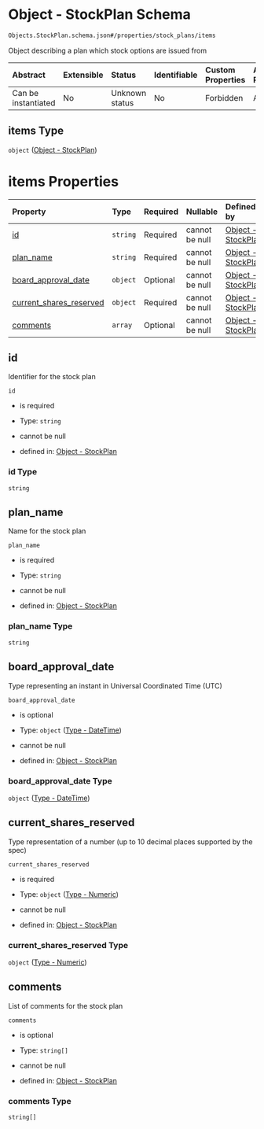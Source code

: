 # Object - StockPlan Schema

```txt
Objects.StockPlan.schema.json#/properties/stock_plans/items
```

Object describing a plan which stock options are issued from

| Abstract            | Extensible | Status         | Identifiable | Custom Properties | Additional Properties | Access Restrictions | Defined In                                                                  |
| :------------------ | :--------- | :------------- | :----------- | :---------------- | :-------------------- | :------------------ | :-------------------------------------------------------------------------- |
| Can be instantiated | No         | Unknown status | No           | Forbidden         | Allowed               | none                | [CapTable.schema.json*](../out/CapTable.schema.json "open original schema") |

## items Type

`object` ([Object - StockPlan](captable-properties-captable---objectsstockplanschemajson-array-object---stockplan.md))

# items Properties

| Property                                            | Type     | Required | Nullable       | Defined by                                                                                                                   |
| :-------------------------------------------------- | :------- | :------- | :------------- | :--------------------------------------------------------------------------------------------------------------------------- |
| [id](#id)                                           | `string` | Required | cannot be null | [Object - StockPlan](stockplan-properties-id.md "Objects.StockPlan.schema.json#/properties/id")                              |
| [plan_name](#plan_name)                             | `string` | Required | cannot be null | [Object - StockPlan](stockplan-properties-plan_name.md "Objects.StockPlan.schema.json#/properties/plan_name")                |
| [board_approval_date](#board_approval_date)         | `object` | Optional | cannot be null | [Object - StockPlan](issuer-properties-type---datetime.md "Types.DateTime.schema.json#/properties/board_approval_date")      |
| [current_shares_reserved](#current_shares_reserved) | `object` | Required | cannot be null | [Object - StockPlan](stockplan-properties-type---numeric.md "Types.Numeric.schema.json#/properties/current_shares_reserved") |
| [comments](#comments)                               | `array`  | Optional | cannot be null | [Object - StockPlan](stockplan-properties-stockplan---comments.md "Objects.StockPlan.schema.json#/properties/comments")      |

## id

Identifier for the stock plan

`id`

*   is required

*   Type: `string`

*   cannot be null

*   defined in: [Object - StockPlan](stockplan-properties-id.md "Objects.StockPlan.schema.json#/properties/id")

### id Type

`string`

## plan_name

Name for the stock plan

`plan_name`

*   is required

*   Type: `string`

*   cannot be null

*   defined in: [Object - StockPlan](stockplan-properties-plan_name.md "Objects.StockPlan.schema.json#/properties/plan_name")

### plan_name Type

`string`

## board_approval_date

Type representing an instant in Universal Coordinated Time (UTC)

`board_approval_date`

*   is optional

*   Type: `object` ([Type - DateTime](issuer-properties-type---datetime.md))

*   cannot be null

*   defined in: [Object - StockPlan](issuer-properties-type---datetime.md "Types.DateTime.schema.json#/properties/board_approval_date")

### board_approval_date Type

`object` ([Type - DateTime](issuer-properties-type---datetime.md))

## current_shares_reserved

Type representation of a number (up to 10 decimal places supported by the spec)

`current_shares_reserved`

*   is required

*   Type: `object` ([Type - Numeric](stockplan-properties-type---numeric.md))

*   cannot be null

*   defined in: [Object - StockPlan](stockplan-properties-type---numeric.md "Types.Numeric.schema.json#/properties/current_shares_reserved")

### current_shares_reserved Type

`object` ([Type - Numeric](stockplan-properties-type---numeric.md))

## comments

List of comments for the stock plan

`comments`

*   is optional

*   Type: `string[]`

*   cannot be null

*   defined in: [Object - StockPlan](stockplan-properties-stockplan---comments.md "Objects.StockPlan.schema.json#/properties/comments")

### comments Type

`string[]`
